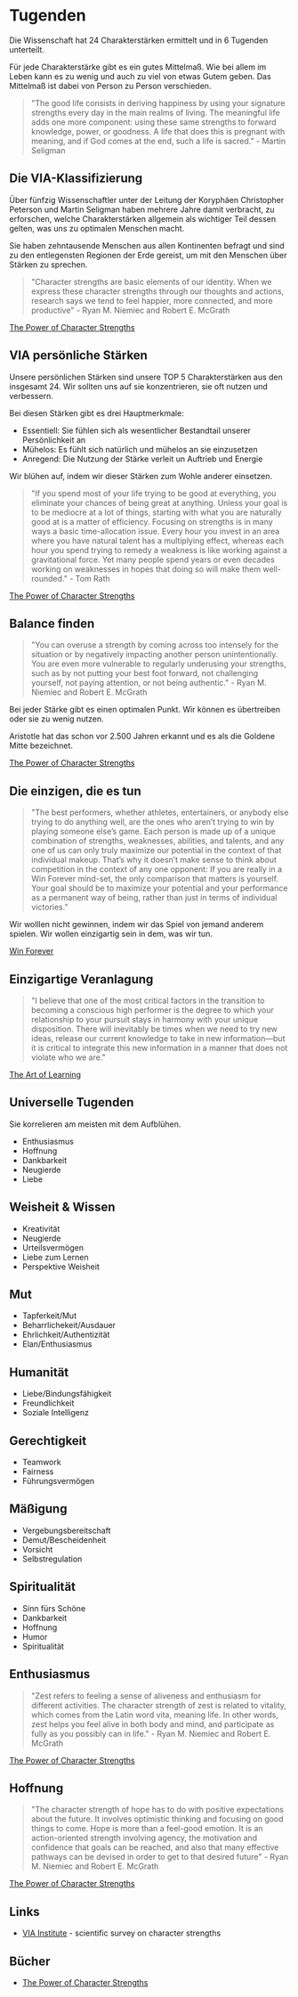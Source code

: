 # Tugenden

Die Wissenschaft hat 24 Charakterstärken ermittelt und in 6 Tugenden unterteilt.

Für jede Charakterstärke gibt es ein gutes Mittelmaß. Wie bei allem im Leben kann es zu wenig und auch zu viel von etwas Gutem geben.
Das Mittelmaß ist dabei von Person zu Person verschieden.

> "The good life consists in deriving happiness by using your signature strengths every day in the main realms of living. The meaningful life adds one more component: using these same strengths to forward knowledge, power, or goodness. A life that does this is pregnant with meaning, and if God comes at the end, such a life is sacred." - Martin Seligman

## Die VIA-Klassifizierung

Über fünfzig Wissenschaftler unter der Leitung der Koryphäen Christopher Peterson und Martin Seligman haben mehrere Jahre damit verbracht, zu erforschen, welche Charakterstärken allgemein als wichtiger Teil dessen gelten, was uns zu optimalen Menschen macht.

Sie haben zehntausende Menschen aus allen Kontinenten befragt und sind zu den entlegensten Regionen der Erde gereist, um mit den Menschen über Stärken zu sprechen.

> "Character strengths are basic elements of our identity. When we express these character strengths through our thoughts and actions, research says we tend to feel happier, more connected, and more productive" - Ryan M. Niemiec and Robert E. McGrath

[The Power of Character Strengths](https://www.goodreads.com/book/show/44526819-the-power-of-character-strengths)

## VIA persönliche Stärken

Unsere persönlichen Stärken sind unsere TOP 5 Charakterstärken aus den insgesamt 24. Wir sollten uns auf sie konzentrieren, sie oft nutzen und verbessern.

Bei diesen Stärken gibt es drei Hauptmerkmale:

- Essentiell: Sie fühlen sich als wesentlicher Bestandtail unserer Persönlichkeit an
- Mühelos: Es fühlt sich natürlich und mühelos an sie einzusetzen
- Anregend: Die Nutzung der Stärke verleit un Auftrieb und Energie

Wir blühen auf, indem wir dieser Stärken zum Wohle anderer einsetzen.

> "If you spend most of your life trying to be good at everything, you eliminate your chances of being great at anything. Unless your goal is to be mediocre at a lot of things, starting with what you are naturally good at is a matter of efficiency. Focusing on strengths is in many ways a basic time-allocation issue. Every hour you invest in an area where you have natural talent has a multiplying effect, whereas each hour you spend trying to remedy a weakness is like working against a gravitational force. Yet many people spend years or even decades working on weaknesses in hopes that doing so will make them well-rounded." - Tom Rath

[The Power of Character Strengths](https://www.goodreads.com/book/show/44526819-the-power-of-character-strengths)

## Balance finden

> "You can overuse a strength by coming across too intensely for the situation or by negatively impacting another person unintentionally. You are even more vulnerable to regularly underusing your strengths, such as by not putting your best foot forward, not challenging yourself, not paying attention, or not being authentic." - Ryan M. Niemiec and Robert E. McGrath

Bei jeder Stärke gibt es einen optimalen Punkt. Wir können es übertreiben oder sie zu wenig nutzen. 

Aristotle hat das schon vor 2.500 Jahren erkannt und es als die Goldene Mitte bezeichnet.

[The Power of Character Strengths](https://www.goodreads.com/book/show/44526819-the-power-of-character-strengths)

## Die einzigen, die es tun

> "The best performers, whether athletes, entertainers, or anybody else trying to do anything well, are the ones who aren’t trying to win by playing someone else’s game. Each person is made up of a unique combination of strengths, weaknesses, abilities, and talents, and any one of us can only truly maximize our potential in the context of that individual makeup. That’s why it doesn’t make sense to think about competition in the context of any one opponent: If you are really in a Win Forever mind-set, the only comparison that matters is yourself. Your goal should be to maximize your potential and your performance as a permanent way of being, rather than just in terms of individual victories."

Wir wolllen nicht gewinnen, indem wir das Spiel von jemand anderem spielen. Wir wollen einzigartig sein in dem, was wir tun.

[Win Forever](https://www.goodreads.com/book/show/8594535-win-forever)

## Einzigartige Veranlagung

> "I believe that one of the most critical factors in the transition to becoming a conscious high performer is the degree to which your relationship to your pursuit stays in harmony with your unique disposition. There will inevitably be times when we need to try new ideas, release our current knowledge to take in new information—but it is critical to integrate this new information in a manner that does not violate who we are."

[The Art of Learning](https://www.goodreads.com/book/show/857333.The_Art_of_Learning)

## Universelle Tugenden

Sie korrelieren am meisten mit dem Aufblühen.

- Enthusiasmus
- Hoffnung
- Dankbarkeit
- Neugierde
- Liebe

## Weisheit & Wissen

- Kreativität
- Neugierde
- Urteilsvermögen
- Liebe zum Lernen
- Perspektive Weisheit

## Mut

- Tapferkeit/Mut
- Beharrlichekeit/Ausdauer
- Ehrlichkeit/Authentizität
- Elan/Enthusiasmus

## Humanität

- Liebe/Bindungsfähigkeit
- Freundlichkeit
- Soziale Intelligenz

## Gerechtigkeit

- Teamwork
- Fairness
- Führungsvermögen

## Mäßigung

- Vergebungsbereitschaft
- Demut/Bescheidenheit
- Vorsicht
- Selbstregulation

## Spiritualität

- Sinn fürs Schöne
- Dankbarkeit
- Hoffnung
- Humor
- Spiritualität

## Enthusiasmus

> "Zest refers to feeling a sense of aliveness and enthusiasm for different activities. The character strength of zest is related to vitality, which comes from the Latin word vita, meaning life. In other words, zest helps you feel alive in both body and mind, and participate as fully as you possibly can in life." - Ryan M. Niemiec and Robert E. McGrath

[The Power of Character Strengths](https://www.goodreads.com/book/show/44526819-the-power-of-character-strengths)

## Hoffnung

> "The character strength of hope has to do with positive expectations about the future. It involves optimistic thinking and focusing on good things to come. Hope is more than a feel-good emotion. It is an action-oriented strength involving agency, the motivation and confidence that goals can be reached, and also that many effective pathways can be devised in order to get to that desired future" - Ryan M. Niemiec and Robert E. McGrath

[The Power of Character Strengths](https://www.goodreads.com/book/show/44526819-the-power-of-character-strengths)

## Links

- [VIA Institute](https://www.viacharacter.org) - scientific survey on character strengths

## Bücher

- [The Power of Character Strengths](https://www.goodreads.com/book/show/44526819-the-power-of-character-strengths)
